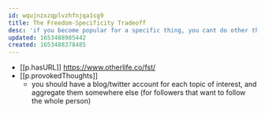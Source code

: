 ```yaml
---
id: wqujnzxzqplvzhfnjqa1sg9
title: The Freedom-Specificity Tradeoff
desc: 'if you become popular for a specific thing, you cant do other things'
updated: 1653488985442
created: 1653488378485
---
```


- [[p.hasURL]] https://www.otherlife.co/fst/
- [[p.provokedThoughts]]
  - you should have a blog/twitter account for each topic of interest, and aggregate them somewhere else (for followers that want to follow the whole person)
